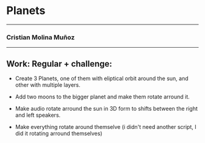 # Planets
-----
### Cristian Molina Muñoz
-----

## Work: Regular + challenge:

- Create 3 Planets, one of them with eliptical orbit around the sun, and other with multiple layers.

- Add two moons to the bigger planet and make them rotate arround it.
- Make audio rotate arround the sun in 3D form to shifts between the right and left speakers.
- Make everything rotate around themselve (i didn't need another script, I did it rotating arround themselves)
